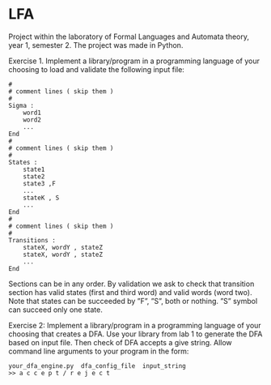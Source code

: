 # LFA

   Project within the laboratory of Formal Languages and Automata theory, year 1, semester 2. The project was made in Python.

Exercise 1. Implement a library/program in a programming language of your
choosing to load and validate the following input file:
```
#
# comment lines ( skip them )
#
Sigma :
    word1
    word2
    ...
End
#
# comment lines ( skip them )
#
States :
    state1
    state2
    state3 ,F
    ...
    stateK , S
    ...
End
#
# comment lines ( skip them )
#
Transitions :
    stateX, wordY , stateZ
    stateX, wordY , stateZ
    ...
End
```

Sections can be in any order. By validation we ask to check that transition
section has valid states (first and third word) and valid words (word two). Note
that states can be succeeded by ”F”, ”S”, both or nothing. ”S” symbol can
succeed only one state.

Exercise 2:
Implement a library/program in a programming language of your
choosing that creates a DFA. Use your library from lab 1 to generate the DFA
based on input file. Then check of DFA accepts a give string. Allow command
line arguments to your program in the form:
```
your_dfa_engine.py  dfa_config_file  input_string
>> a c c e p t / r e j e c t
```
